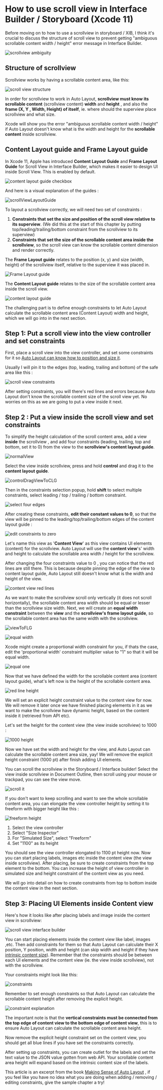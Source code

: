 # How to use scroll view in Interface Builder / Storyboard (Xcode 11)



Before moving on to how to use a scrollview in storyboard / XIB, I think it's crucial to discuss the structure of scroll view to prevent getting "ambiguous scrollable content width / height" error message in Interface Builder.

![scrollview ambiguity](https://iosimage.s3.amazonaws.com/2019/68-scrollview-xcode11/scrollviewAmbiguity.png)





## Structure of scrollview

Scrollview works by having a scrollable content area, like this:  

![scroll view structure](https://iosimage.s3.amazonaws.com/2019/68-scrollview-xcode11/scrollviewStructure.png)



In order for scrollview to work in Auto Layout, **scrollview must know its scrollable content** (scrollview content) **width** and **height** , and also the **frame (X, Y , Width, Height) of itself**, ie. where should the superview place scrollview and what size.



Xcode will show you the error "ambiguous scrollable content width / height" if Auto Layout doesn't know what is the width and height for the **scrollable content** inside scrollview.



## Content Layout guide and Frame Layout guide

In Xcode 11, Apple has introduced **Content Layout Guide** and **Frame Layout Guide** for Scroll View in Interface Builder, which makes it easier to design UI inside Scroll View. This is enabled by default.



![content layout guide checkbox](https://iosimage.s3.amazonaws.com/2019/68-scrollview-xcode11/contentLayoutGuideCheckbox.png)



And here is a visual explanation of the guides : 

![scrollViewLayoutGuide](https://iosimage.s3.amazonaws.com/2019/68-scrollview-xcode11/contentLayoutGuide.png)



To layout a scrollview correctly, we will need two set of constraints : 

1. **Constraints that set the size and position of the scroll view relative to its superview**. (We did this at the start of this chapter by putting top/leading/trailing/bottom constraint from the scrollview to its superview)
2. **Constraints that set the size of the scrollable content area inside the scrollview**, so the scroll view can know the scrollable content dimension and render correctly.



The **Frame Layout guide** relates to the position (x, y) and size (width, height) of the scrollview itself, relative to the superview it was placed in.



![Frame Layout guide](https://iosimage.s3.amazonaws.com/2019/68-scrollview-xcode11/frameLayoutGuide.png)



The **Content Layout guide** relates to the size of the scrollable content area inside the scroll view.

![content layout guide](https://iosimage.s3.amazonaws.com/2019/68-scrollview-xcode11/contentLayoutGuide.png)





The challenging part is to define enough constraints to let Auto Layout calculate the scrollable content area (Content Layout) width and height, which we will go into in the next section.





## Step 1: Put a scroll view into the view controller and set constraints

First, place a scroll view into the view controller, and set some constraints for it so [Auto Layout can know how to position and size it](https://fluffy.es/how-auto-layout-calculates-view-position-and-size/).



Usually I will pin it to the edges (top, leading, trailing and bottom) of the safe area like this : 

![scroll view constraints](https://iosimage.s3.amazonaws.com/2019/68-scrollview-xcode11/scrollViewConstraints.png)



After setting constraints, you will there's red lines and errors because Auto Layout don't know the scrollable content size of the scroll view yet. No worries on this as we are going to put a view inside it next.





## Step 2 : Put a view inside the scroll view and set constraints

To simplify the height calculation of the scroll content area, add a view **inside** the scrollview , and add four constraints (leading, trailing, top and bottom, set it to 0) from the view to the **scrollview's content layout guide**.



![normalView](https://iosimage.s3.amazonaws.com/2019/68-scrollview-xcode11/normalView.png)



Select the view inside scrollview, press and hold **control** and drag it to the **content layout guide**.

![controlDragViewToCLG](https://iosimage.s3.amazonaws.com/2019/68-scrollview-xcode11/controlDragViewToCLG.png)



Then in the constraints selection popup, hold **shift** to select multiple constraints, select leading / top / trailing / bottom constraint.

![select four edges](https://iosimage.s3.amazonaws.com/2019/68-scrollview-xcode11/selectFourEdges.png)



After creating these constraints, **edit their constant values to 0**, so that the view will be pinned to the leading/top/trailing/bottom edges of the content layout guide : 



![edit constraints to zero](https://iosimage.s3.amazonaws.com/2019/68-scrollview-xcode11/editConstraintToZero.png)



Let's name this view as '**Content View**' as this view contains UI elements (content) for the scrollview. Auto Layout will use the **content view**'s' width and height to calculate the scrollable area width / height for the scrollview.



After changing the four constraints value to 0 , you can notice that the red lines are still there. This is because despite pinning the edge of the view to content layout guide, Auto Layout still doesn't know what is the width and height of the view.

![content view red lines](https://iosimage.s3.amazonaws.com/2019/68-scrollview-xcode11/contentViewRedLines.png)



As we want to make the scrollview scroll only vertically (it does not scroll horizontally), the scrollable content area width should be equal or lesser than the scrollview size width. Next, we will create an **equal width constraint** between the **view** and the **scrollview's frame layout guide**, so the scrollable content area has the same width with the scrollview.



![viewToFLG](https://iosimage.s3.amazonaws.com/2019/68-scrollview-xcode11/viewToFLG.png)



![equal width](https://iosimage.s3.amazonaws.com/2019/68-scrollview-xcode11/equalWidthSelection.png)



Xcode might create a proportional width constraint for you, if thats the case, edit the 'proportional width' constraint multiplier value to "1" so that it will be equal width.



![equal one](https://iosimage.s3.amazonaws.com/2019/68-scrollview-xcode11/equalOne.png)



Now that we have defined the width for the scrollable content area (content layout guide), what's left now is the height of the scrollable content area.



![red line height](https://iosimage.s3.amazonaws.com/2019/68-scrollview-xcode11/redLineHeight.png)



We will set an explicit height constraint value to the content view for now. We will remove it later once we have finished placing elements in it as we want to make the scrollview have dynamic height, based on the content inside it (retrieved from API etc).



Let's set the height for the content view (the view inside scrollview) to 1000 :  



![1000 height](https://iosimage.s3.amazonaws.com/2019/68-scrollview-xcode11/1000height.png)



Now we have set the width and height for the view, and Auto Layout can calculate the scrollable content area size, yay! We will remove the explicit height constraint (1000 pt) after finish adding UI elements. 



You can scroll the scrollview in the Storyboard / Interface builder! Select the view inside scrollview in Document Outline, then scroll using your mouse or trackpad, you can see the view move.

![scroll it](https://iosimage.s3.amazonaws.com/2019/68-scrollview-xcode11/scrollIt.png)



If you don't want to keep scrolling and want to see the whole scrollable content area, you can elongate the view controller height by setting it to freeform with bigger height like this :



![freeform height](https://iosimage.s3.amazonaws.com/2019/68-scrollview-xcode11/freeformHeight.png)



1. Select the view controller
2. Select "Size Inspector" 
3. For "Simulated Size", select "Freeform"
4. Set "1100" as its height



You should see the view controller elongated to 1100 pt height now. Now you can start placing labels, images etc inside the content view (the view inside scrollview). After placing, be sure to create constraints from the top element to the bottom. You can increase the height of view controller in simulated size and height constraint of the content view as you need.



We will go into detail on how to create constraints from top to bottom inside the content view in the next section.



## Step 3: Placing UI Elements inside Content view

Here's how it looks like after placing labels and image inside the content view in scrollview:  

![scroll view interface builder](https://iosimage.s3.amazonaws.com/2019/68-scrollview-xcode11/scrollViewInterfaceBuilder.png)



You can start placing elements inside the content view like label, images ,etc. Then add constraints for them so that Auto Layout can calculate their X position, Y position, width and height (can skip width and height if they have [intrinsic content size](https://fluffy.es/what-is-intrinsic-content-size/)). Remember that the constraints should be between each UI elements and the content view (ie. the view inside scrollview), not with the scrollview.



Your constraints might look like this:  

![constraints](https://iosimage.s3.amazonaws.com/2019/68-scrollview-xcode11/constraints.png)



Remember to set enough constraints so that Auto Layout can calculate the scrollable content height after removing the explicit height.

![constraint explanation](https://iosimage.s3.amazonaws.com/2019/68-scrollview-xcode11/constraintExplanation.png)



The important note is that the **vertical constraints must be connected from the top edge of content view to the bottom edge of content view**, this is to ensure Auto Layout can calculate the scrollable content area height.



Now remove the explicit height constraint set on the content view, you should get all blue lines if you have set the constraints correctly. 



After setting up constraints, you can create outlet for the labels and set the text value to the JSON value gotten from web API. Your scrollable content area height will expand based on the intrinsic content size of the labels.



This article is an excerpt from the book [Making Sense of Auto Layout](http://autolayout.fluffy.es?ref=scroll) , if you feel like you have no idea what you are doing when adding / removing / editing constraints,  give the sample chapter a try!









